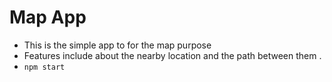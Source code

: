 # Map App
-  This is the simple app to for the map purpose 
-  Features include about the nearby location and the path between them .
-  `npm start`     
